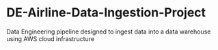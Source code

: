# DE-Airline-Data-Ingestion-Project
Data Engineering pipeline designed to ingest data into a data warehouse using AWS cloud infrastructure
